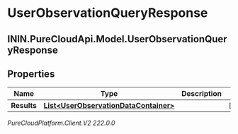 # UserObservationQueryResponse

## ININ.PureCloudApi.Model.UserObservationQueryResponse

## Properties

|Name | Type | Description | Notes|
|------------ | ------------- | ------------- | -------------|
| **Results** | [**List&lt;UserObservationDataContainer&gt;**](UserObservationDataContainer) |  | [optional] |



_PureCloudPlatform.Client.V2 222.0.0_
